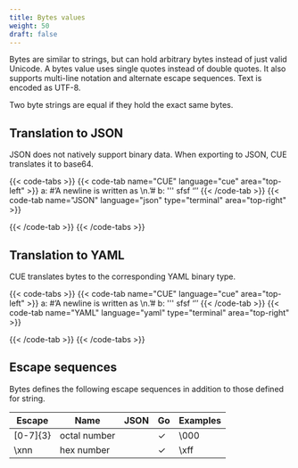 ```yaml
---
title: Bytes values
weight: 50
draft: false
---
```


Bytes are similar to strings, but can hold arbitrary bytes instead of just valid
Unicode. A bytes value uses single quotes instead of double quotes.  It also
supports multi-line notation and alternate escape sequences. Text is encoded as
UTF-8.

Two byte strings are equal if they hold the exact same bytes.

## Translation to JSON

JSON does not natively support binary data.
When exporting to JSON, CUE translates it to base64.

{{< code-tabs >}}
{{< code-tab name="CUE" language="cue"  area="top-left" >}}
a: #’A newline is written as \n.’#
b: '''
    sfsf
    ‘’’
{{< /code-tab >}}
{{< code-tab name="JSON" language="json" type="terminal" area="top-right" >}}

{{< /code-tab >}}
{{< /code-tabs >}}



## Translation to YAML

CUE translates bytes to the corresponding YAML binary type.

{{< code-tabs >}}
{{< code-tab name="CUE" language="cue"  area="top-left" >}}
a: #’A newline is written as \n.’#
b: '''
    sfsf
    ‘’’
{{< /code-tab >}}
{{< code-tab name="YAML" language="yaml" type="terminal" area="top-right" >}}

{{< /code-tab >}}
{{< /code-tabs >}}



## Escape sequences

Bytes defines the following escape sequences in addition to those defined for
string.

| Escape | Name | JSON | Go | Examples |
| --- | --- | --- | --- | --- |
| \[0-7]{3} | octal number |  | ✓ | \000 |
| \xnn | hex number |  | ✓ | \xff |

<!-- TODO: should we deprecate octal numbers? -->
